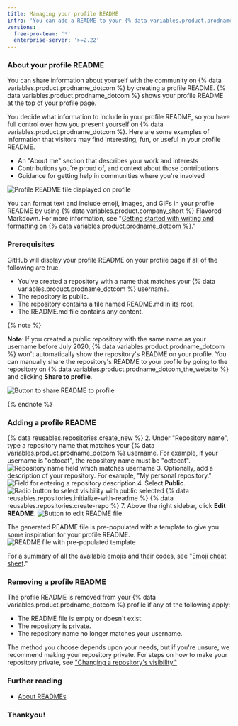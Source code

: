 ```yaml
---
title: Managing your profile README
intro: 'You can add a README to your {% data variables.product.prodname_dotcom %} profile to tell other people about yourself.'
versions:
  free-pro-team: '*'
  enterprise-server: '>=2.22'
---
```


### About your profile README

You can share information about yourself with the community on {% data variables.product.prodname_dotcom %} by creating a profile README. {% data variables.product.prodname_dotcom %} shows your profile README at the top of your profile page.

You decide what information to include in your profile README, so you have full control over how you present yourself on {% data variables.product.prodname_dotcom %}. Here are some examples of information that visitors may find interesting, fun, or useful in your profile README.

- An "About me" section that describes your work and interests
- Contributions you're proud of, and context about those contributions
- Guidance for getting help in communities where you're involved

![Profile README file displayed on profile](/assets/images/help/repository/profile-with-readme.png)

You can format text and include emoji, images, and GIFs in your profile README by using {% data variables.product.company_short %} Flavored Markdown. For more information, see "[Getting started with writing and formatting on {% data variables.product.prodname_dotcom %}](/github/writing-on-github/getting-started-with-writing-and-formatting-on-github)."

### Prerequisites

GitHub will display your profile README on your profile page if all of the following are true.

- You've created a repository with a name that matches your {% data variables.product.prodname_dotcom %} username.
- The repository is public.
- The repository contains a file named README.md in its root.
- The README.md file contains any content.

{% note %}

**Note**: If you created a public repository with the same name as your username before July 2020, {% data variables.product.prodname_dotcom %} won't automatically show the repository's README on your profile. You can manually share the repository's README to your profile by going to the repository on {% data variables.product.prodname_dotcom_the_website %} and clicking **Share to profile**.

![Button to share README to profile](/assets/images/help/repository/share-to-profile.png)

{% endnote %}

### Adding a profile README

{% data reusables.repositories.create_new %}
2. Under "Repository name", type a repository name that matches your {% data variables.product.prodname_dotcom %} username. For example, if your username is "octocat", the repository name must be "octocat".
  ![Repository name field which matches username](/assets/images/help/repository/repo-username-match.png)
3. Optionally, add a description of your repository. For example, "My personal repository."
  ![Field for entering a repository description](/assets/images/help/repository/create-personal-repository-desc.png)
4. Select **Public**.
 ![Radio button to select visibility with public selected](/assets/images/help/repository/create-personal-repository-visibility.png)
{% data reusables.repositories.initialize-with-readme %}
{% data reusables.repositories.create-repo %}
7. Above the right sidebar, click **Edit README**.
  ![Button to edit README file](/assets/images/help/repository/personal-repository-edit-readme.png)
  
  The generated README file is pre-populated with a template to give you some inspiration for your profile README.
  ![README file with pre-populated template](/assets/images/help/repository/personal-repository-readme-template.png)

For a summary of all the available emojis and their codes, see "[Emoji cheat sheet](http://www.emoji-cheat-sheet.com/)."

### Removing a profile README

The profile README is removed from your {% data variables.product.prodname_dotcom %} profile if any of the following apply:

- The README file is empty or doesn't exist.
- The repository is private.
- The repository name no longer matches your username.

The method you choose depends upon your needs, but if you're unsure, we recommend making your repository private. For steps on how to make your repository private, see ["Changing a repository's visibility."](/github/administering-a-repository/setting-repository-visibility#changing-a-repositorys-visibility)

### Further reading

- [About READMEs](/github/creating-cloning-and-archiving-repositories/about-readmes)


### Thankyou!

